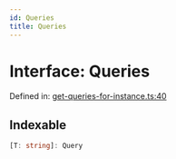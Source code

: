 ```yaml
---
id: Queries
title: Queries
---
```


<!-- DO NOT EDIT: this page is autogenerated from the type comments -->

# Interface: Queries

Defined in: [get-queries-for-instance.ts:40](https://github.com/Romulad/cli-testing-library/blob/main/packages/cli-testing-library/src/get-queries-for-instance.ts#L40)

## Indexable

```ts
[T: string]: Query
```

